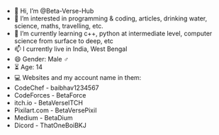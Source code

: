 - 👋 Hi, I’m @Beta-Verse-Hub
- 👀 I’m interested in programming & coding, articles, drinking water, science, maths, travelling, etc. 
- 🌱 I’m currently learning c++, python at intermediate level, computer science from surface to deep, etc
- 📫 I currently live in India, West Bengal
- 😄 Gender: Male ♂️
- ⏳ Age: 14
- 💻 Websites and my account name in them:
- CodeChef - baibhav1234567
- CodeForces - BetaForce
- itch.io - BetaVerseITCH
- Pixilart.com - BetaVersePixil
- Medium - BetaDium
- Dicord - ThatOneBoiBKJ
